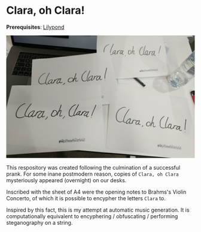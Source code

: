 # Clara, oh Clara!

**Prerequisites**: [Lilypond](http://lilypond.org/)

![ClaraOhClara](https://github.com/dyth/ClaraOhClara/blob/master/ClaraOhClara.png)

This respository was created following the culmination of a successful prank. For some inane postmodern reason, copies of `Clara, oh Clara` mysteriously appeared (overnight) on our desks.

Inscribed with the sheet of A4 were the opening notes to Brahms's Violin Concerto, of which it is possible to encypher the letters `Clara` to.

Inspired by this fact, this is my attempt at automatic music generation. It is computationally equivalent to encyphering / obfuscating / performing steganography on a string.